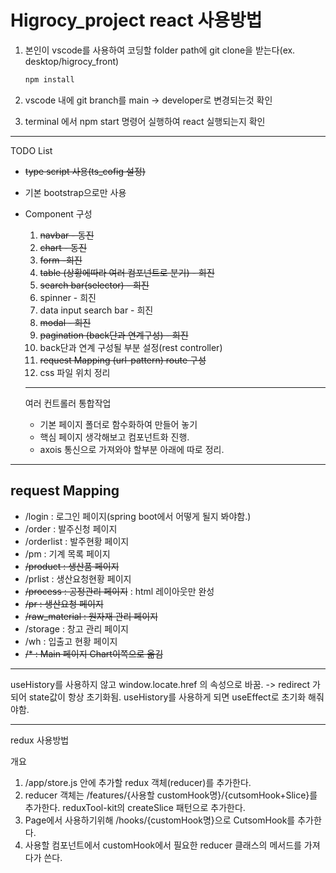 <h1> Higrocy_project react 사용방법 </h1>

1. 본인이 vscode를 사용하여 코딩할 folder path에 git clone을 받는다(ex. desktop/higrocy_front)

   ```powershell
   npm install
   ```
2. vscode 내에 git branch를 main -> developer로 변경되는것 확인
3. terminal 에서 npm start 명령어 실행하여 react 실행되는지 확인

---
TODO List
- ~~type script 사용(ts_cofig 설정)~~
- 기본 bootstrap으로만 사용
- Component 구성  
   1. ~~navbar - 동진~~
   2. ~~chart - 동진~~
   3. ~~form -희진~~
   4. ~~table (상황에따라 여러 컴포넌트로 분기) - 희진~~
   5. ~~search bar(selector) - 희진~~
   6. spinner - 희진
   7. data input search bar - 희진
   8. ~~modal - 희진~~
   9. ~~pagination (back단과 연계구성) - 희진~~
   10. back단과 연계 구성될 부분 설정(rest controller)
   11. ~~request Mapping (url-pattern) route 구성~~
   12. css 파일 위치 정리    
   ---

   여러 컨트롤러 통합작업
   - 기본 페이지 폴더로 함수화하여 만들어 놓기
   - 핵심 페이지 생각해보고 컴포넌트화 진행.
   - axois 통신으로 가져와야 할부분 아래에 따로 정리.

---

<h2>request Mapping </h2>  

- /login : 로그인 페이지(spring boot에서 어떻게 될지 봐야함.)
- /order : 발주신청 페이지
- /orderlist : 발주현황 페이지
- /pm : 기계 목록 페이지
- ~~/product : 생산품 페이지~~
- /prlist : 생산요청현황 페이지
- ~~/process : 공정관리 페이지~~ : html 레이아웃만 완성
- ~~/pr : 생산요청 페이지~~
- ~~/raw_material : 원자재 관리 페이지~~
- /storage : 창고 관리 페이지
- /wh : 입출고 현황 페이지
- ~~/* : Main 페이지 Chart이쪽으로 옮김~~

---

useHistory를 사용하지 않고 window.locate.href 의 속성으로 바꿈. -> redirect 가 되어 state값이 항상 초기화됨. useHistory를 사용하게 되면 useEffect로 초기화 해줘야함.

---

redux 사용방법

개요  
1. /app/store.js 안에 추가할 redux 객체(reducer)를 추가한다.
2. reducer 객체는 /features/{사용할 customHook명}/{cutsomHook+Slice}를 추가한다.
   reduxTool-kit의 createSlice 패턴으로 추가한다.
3. Page에서 사용하기위해 /hooks/{customHook명}으로 CutsomHook를 추가한다.
4. 사용할 컴포넌트에서 customHook에서 필요한 reducer 클래스의 메서드를 가져다가 쓴다.
